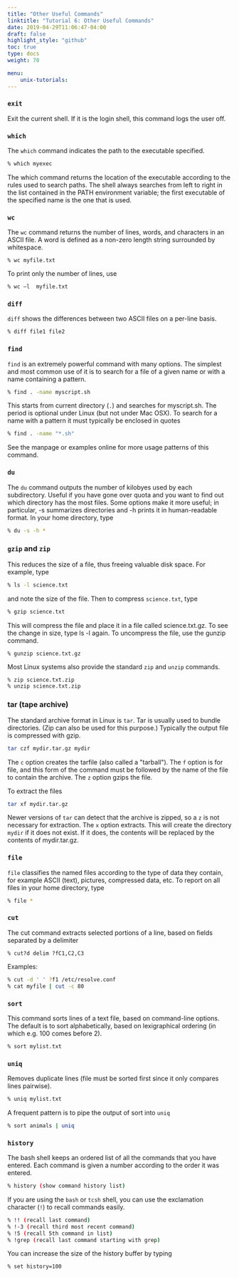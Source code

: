```yaml
---
title: "Other Useful Commands"
linktitle: "Tutorial 6: Other Useful Commands"
date: 2019-04-29T11:06:47-04:00
draft: false
highlight_style: "github"
toc: true
type: docs
weight: 70

menu:
    unix-tutorials:
---
```


### `exit`
Exit the current shell. If it is the login shell, this command logs the user off.

### `which`
The `which` command indicates the path to the executable specified.
```bash
% which myexec
```
The which command returns the location of the executable according to the rules used to search paths. The shell always searches from left to right in the list contained in the PATH environment variable; the first executable of the specified name is the one that is used.

### `wc`
The `wc` command returns the number of lines, words, and characters in an ASCII file. A word is defined as a non-zero length string surrounded by whitespace.
```
% wc myfile.txt
```

To print only the number of lines, use
```bash
% wc –l  myfile.txt 
```

### `diff`
`diff` shows the differences between two ASCII files on a per-line basis.
```bash
% diff file1 file2
```

### `find`
`find` is an extremely powerful command with many options. The simplest and most common use of it is to search for a file of a given name or with a name containing a pattern.
```bash
% find . -name myscript.sh
```
This starts from current directory (`.`) and searches for myscript.sh. The period is optional under Linux (but not under Mac OSX). To search for a name with a pattern it must typically be enclosed in quotes
```bash
% find . -name "*.sh"
```

See the manpage or examples online for more usage patterns of this command.

### `du`
The `du` command outputs the number of kilobyes used by each subdirectory. Useful if you have gone over quota and you want to find out which directory has the most files. Some options make it more useful; in particular, -s summarizes directories and -h prints it in human-readable format. In your home directory, type
```bash
% du -s -h *
```

### `gzip` and `zip`

This reduces the size of a file, thus freeing valuable disk space. For example, type
```bash
% ls -l science.txt
```
and note the size of the file. Then to compress `science.txt`, type
```bash
% gzip science.txt
```

This will compress the file and place it in a file called science.txt.gz. To see the change in size, type ls -l again. To uncompress the file, use the gunzip command.
```
% gunzip science.txt.gz
```

Most Linux systems also provide the standard `zip` and `unzip` commands.
```bash
% zip science.txt.zip
% unzip science.txt.zip
```

### tar (tape archive)

The standard archive format in Linux is `tar`.  Tar is usually used to bundle directories.  (Zip can also be used for this purpose.)  Typically the output file is compressed with gzip.
```bash
tar czf mydir.tar.gz mydir
```
The `c` option creates the tarfile (also called a "tarball").  The `f` option is for file, and this form of the command must be followed by the name of the file to contain the archive.  The `z` option gzips the file. 

To extract the files
```bash
tar xf mydir.tar.gz
```
Newer versions of `tar` can detect that the archive is zipped, so a `z` is not necessary for extraction.  The `x` option extracts.  This will create the directory `mydir` if it does not exist.  If it does, the contents will be replaced by the contents of mydir.tar.gz.

### `file`

`file` classifies the named files according to the type of data they contain, for example ASCII (text), pictures, compressed data, etc. To report on all files in your home directory, type
```bash
% file *
```

### `cut`

The cut command extracts selected portions of a line, based on fields separated by a delimiter
```
% cut­?d delim ­?fC1,C2,C3
```

Examples:
```bash
% cut -d ' ' ?f1 /etc/resolve.conf
% cat myfile | cut -c 80
```

### `sort`
This command sorts lines of a text file, based on command-­line options. The default is to sort alphabetically, based on lexigraphical ordering (in which e.g. 100 comes before 2).
```bash
% sort mylist.txt
```

### `uniq`

Removes duplicate lines (file must be sorted first since it only compares lines pairwise).
```bash
% uniq mylist.txt
```

A frequent pattern is to pipe the output of sort into `uniq`
```bash
% sort animals | uniq
```

### `history`

The bash shell keeps an ordered list of all the commands that you have entered. Each command is given a number according to the order it was entered.
```bash
% history (show command history list)
```
If you are using the `bash` or `tcsh` shell, you can use the exclamation character (`!`) to recall commands easily.

```bash
% !! (recall last command)
% !-3 (recall third most recent command)
% !5 (recall 5th command in list)
% !grep (recall last command starting with grep)
```
You can increase the size of the history buffer by typing
```
% set history=100
```
